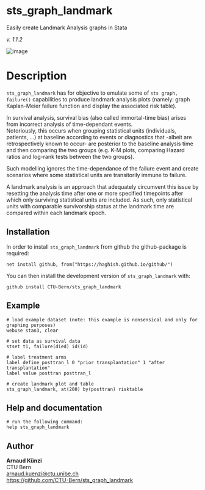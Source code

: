 # sts_graph_landmark
Easily create Landmark Analysis graphs in Stata

_v. 1.1.2_  

![image](https://user-images.githubusercontent.com/22870774/133729652-f44a595b-cd5b-49a5-95e7-f83561ea4a1c.png)




Description
========


`sts_graph_landmark` has for objective to emulate some of `sts graph, failure()` capabilities to produce landmark analysis plots (namely: graph Kaplan-Meier failure function and display the associated risk table).  

In survival analysis, survival bias (also called immortal-time bias) arises from incorrect analysis of time-dependant events.  
Notoriously, this occurs when grouping statistical units (individuals, patients, ...) at baseline according to events or diagnostics that -albeit are retrospectively known to occur- are posterior to the baseline analysis time and then comparing the two groups (e.g. K-M plots, comparing Hazard ratios and log-rank tests between the two groups).  

Such modelling ignores the time-dependance of the failure event and create scenarios where some statistical units are transitorily immune to failure.  

A landmark analysis is an approach that adequately circumvent this issue by resetting the analysis time after one or more specified timepoints after which only surviving statistical units are included. As such, only statistical units with comparable survivorship status at the landmark time are compared within each landmark epoch.  


Installation
------------

In order to install `sts_graph_landmark` from github the github-package is required:

	net install github, from("https://haghish.github.io/github/")

You can then install the development version of `sts_graph_landmark` with:

	github install CTU-Bern/sts_graph_landmark


Example
------------
  

	# load example dataset (note: this example is nonsensical and only for graphing purposes)
	webuse stan3, clear
	
	# set data as survival data
	stset t1, failure(died) id(id)
	
	# label treatment arms 
	label define posttran_l 0 "prior transplantation" 1 "after transplantation"
	label value posttran posttran_l
	
	# create landmark plot and table 
	sts_graph_landmark, at(200) by(posttran) risktable
	
Help and documentation
----------------------

	# run the following command:
	help sts_graph_landmark


Author
------

**Arnaud Künzi**  
CTU Bern  
arnaud.kuenzi@ctu.unibe.ch  
<https://github.com/CTU-Bern/sts_graph_landmark>  

